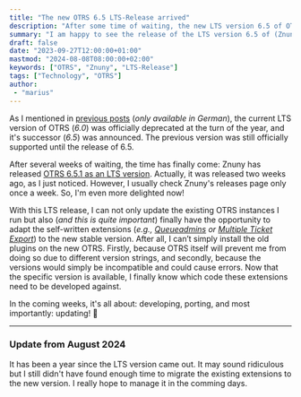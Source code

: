 ```yaml
---
title: "The new OTRS 6.5 LTS-Release arrived"
description: "After some time of waiting, the new LTS version 6.5 of OTRS by Znuny has been released."
summary: "I am happy to see the release of the LTS version 6.5 of (Znuny) OTRS. Especially after the support end of the community edition of the OTRS AG."
draft: false
date: "2023-09-27T12:00:00+01:00"
mastmod: "2024-08-08T08:00:00+02:00"
keywords: ["OTRS", "Znuny", "LTS-Release"]
tags: ["Technology", "OTRS"]
author:
 - "marius"
---
```


As I mentioned in [previous posts](/post/znunyotrslts2023) (_only available in German_), the current LTS version of OTRS (_6.0_) was officially deprecated at the turn of the year, and it's successor (_6.5_) was announced. The previous version was still officially supported until the release of 6.5.

After several weeks of waiting, the time has finally come: Znuny has released [OTRS 6.5.1 as an LTS version](https://www.znuny.org/en/releases/znuny-lts-6-5-1). Actually, it was released two weeks ago, as I just noticed. However, I usually check Znuny's releases page only once a week. So, I'm even more delighted now!

With this LTS release, I can not only update the existing OTRS instances I run but also (_and this is quite important_) finally have the opportunity to adapt the self-written extensions (_e.g., [Queueadmins](https://zivgitlab.uni-muenster.de/wwu-it/otrs/OTRS_TemplateSignatureAddOn) or [Multiple Ticket Export](https://zivgitlab.uni-muenster.de/wwu-it/otrs/OTRS_MultipleTicketExport)_) to the new stable version. After all, I can’t simply install the old plugins on the new OTRS. Firstly, because OTRS itself will prevent me from doing so due to different version strings, and secondly, because the versions would simply be incompatible and could cause errors. Now that the specific version is available, I finally know which code these extensions need to be developed against.

In the coming weeks, it's all about: developing, porting, and most importantly: updating! 🥳

---
### Update from August 2024
It has been a year since the LTS version came out. It may sound ridiculous but I still didn't have found enough time to migrate the existing extensions to the new version. I really hope to manage it in the comming days.
